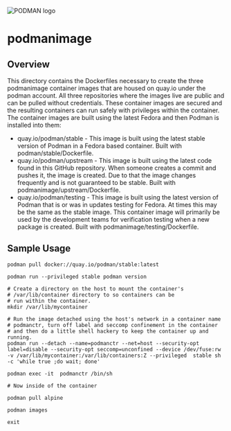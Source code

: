 ![PODMAN logo](logo/podman-logo-source.svg)

# podmanimage

## Overview

This directory contains the Dockerfiles necessary to create the three podmanimage container
images that are housed on quay.io under the podman account.  All three repositories where
the images live are public and can be pulled without credentials.  These container images are secured and the
resulting containers can run safely with privileges within the container.  The container images are built
using the latest Fedora and then Podman is installed into them:

  * quay.io/podman/stable - This image is built using the latest stable version of Podman in a Fedora based container.  Built with podman/stable/Dockerfile.
  * quay.io/podman/upstream - This image is built using the latest code found in this GitHub repository.  When someone creates a commit and pushes it, the image is created.  Due to that the image changes frequently and is not guaranteed to be stable.  Built with podmanimage/upstream/Dockerfile.
  * quay.io/podman/testing - This image is built using the latest version of Podman that is or was in updates testing for Fedora.  At times this may be the same as the stable image.  This container image will primarily be used by the development teams for verification testing when a new package is created.  Built with podmanimage/testing/Dockerfile.

## Sample Usage


```
podman pull docker://quay.io/podman/stable:latest

podman run --privileged stable podman version

# Create a directory on the host to mount the container's
# /var/lib/container directory to so containers can be
# run within the container.
mkdir /var/lib/mycontainer

# Run the image detached using the host's network in a container name
# podmanctr, turn off label and seccomp confinement in the container
# and then do a little shell hackery to keep the container up and running.
podman run --detach --name=podmanctr --net=host --security-opt label=disable --security-opt seccomp=unconfined --device /dev/fuse:rw -v /var/lib/mycontainer:/var/lib/containers:Z --privileged  stable sh -c 'while true ;do wait; done'

podman exec -it  podmanctr /bin/sh

# Now inside of the container

podman pull alpine

podman images

exit
```
